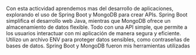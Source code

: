 Con esta acticvidad aprendemos mas del desarrollo de aplicaciones, explorando el uso de Spring Boot y MongoDB para crear APIs. Spring Boot simplifica el desarrollo web Java, mientras que MongoDB ofrece un almacenamiento de datos flexible.
Todo con una  API simple, que permite a los usuarios interactuar con mi aplicación de manera segura y eficiente. Utilizo un archivo ENV para proteger datos sensibles, como contraseñas de bases de datos.
Spring Boot y MongoDB fueron mis herramientas utilizadas
